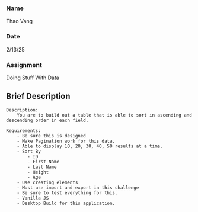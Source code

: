 ### Name
Thao Vang

### Date
2/13/25

### Assignment
Doing Stuff With Data

## Brief Description
    Description:
        You are to build out a table that is able to sort in ascending and descending order in each field.

    Requirements:
        - Be sure this is designed
        - Make Pagination work for this data.
        - Able to display 10, 20, 30, 40, 50 results at a time.
        - Sort By
            - ID
            - First Name
            - Last Name
            - Height
            - Age
        - Use creating elements
        - Must use import and export in this challenge
        - Be sure to test everything for this.
        - Vanilla JS
        - Desktop Build for this application.

